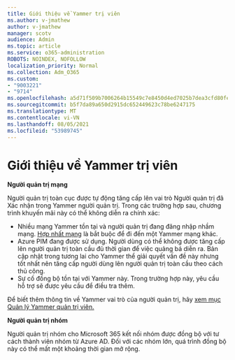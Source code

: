 ```yaml
---
title: Giới thiệu về Yammer trị viên
ms.author: v-jmathew
author: v-jmathew
manager: scotv
audience: Admin
ms.topic: article
ms.service: o365-administration
ROBOTS: NOINDEX, NOFOLLOW
localization_priority: Normal
ms.collection: Adm_O365
ms.custom:
- "9003221"
- "9714"
ms.openlocfilehash: a5d71f509b7006264b15549c7e8450d4ed7025b7dea3cfd80fe6f0fdf50b0b9c
ms.sourcegitcommit: b5f7da89a650d2915dc652449623c78be6247175
ms.translationtype: MT
ms.contentlocale: vi-VN
ms.lasthandoff: 08/05/2021
ms.locfileid: "53989745"
---
```

# <a name="about-yammer-admins"></a>Giới thiệu về Yammer trị viên

**Người quản trị mạng**

Người quản trị toàn cục được tự động tăng cấp lên vai trò Người quản trị đã Xác nhận trong Yammer người quản trị. Trong các trường hợp sau, chương trình khuyến mãi này có thể không diễn ra chính xác:

- Nhiều mạng Yammer tồn tại và người quản trị đang đăng nhập nhầm mạng. [Hợp nhất mạng](https://docs.microsoft.com/yammer/configure-your-yammer-network/consolidate-multiple-yammer-networks) là bắt buộc để đi đến một Yammer mạng khác.
- Azure PIM đang được sử dụng. Người dùng có thể không được tăng cấp lên người quản trị toàn cầu đủ thời gian để việc quảng bá diễn ra. Bản cập nhật trong tương lai cho Yammer thể giải quyết vấn đề này nhưng tốt nhất nên tăng cấp người dùng lên người quản trị toàn cầu theo cách thủ công.
- Sự cố đồng bộ tồn tại với Yammer này. Trong trường hợp này, yêu cầu hỗ trợ sẽ được yêu cầu để điều tra thêm.

Để biết thêm thông tin về Yammer vai trò của người quản trị, hãy [xem mục Quản lý Yammer quản trị viên.](https://docs.microsoft.com/yammer/manage-yammer-users/manage-yammer-admins)

**Người quản trị nhóm**

Người quản trị nhóm cho Microsoft 365 kết nối nhóm được đồng bộ với tư cách thành viên nhóm từ Azure AD. Đối với các nhóm lớn, quá trình đồng bộ này có thể mất một khoảng thời gian mở rộng.
